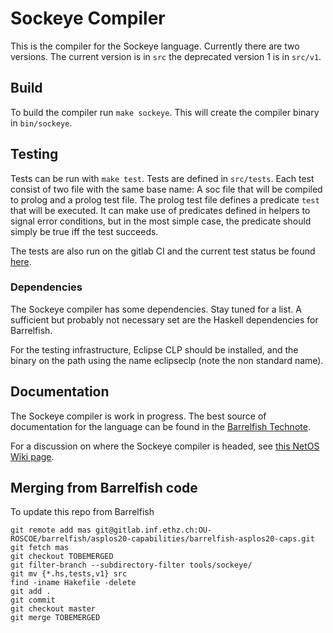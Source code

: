 # Sockeye Compiler
This is the compiler for the Sockeye language.
Currently there are two versions.
The current version is in `src` the deprecated version 1 is in `src/v1`.


## Build
To build the compiler run `make sockeye`.
This will create the compiler binary in `bin/sockeye`.

## Testing

Tests can be run with `make test`. Tests are defined 
in `src/tests`. Each test consist of two file with the same base name:
A soc file that will be compiled to prolog and a prolog test file. The
prolog test file defines a predicate `test` that will be executed. It 
can make use of predicates defined in helpers to signal error conditions,
but in the most simple case, the predicate should simply be true
iff the test succeeds.

The tests are also run on the gitlab CI and the current test status be found
[here](https://gitlab.inf.ethz.ch/OU-ROSCOE/sockeye/sockeye-compiler/-/jobs/artifacts/master/raw/build/test_report.txt?job=test).

### Dependencies
The Sockeye compiler has some dependencies. Stay tuned for a list. A sufficient but probably not necessary set are the Haskell dependencies for Barrelfish.

For the testing infrastructure, Eclipse CLP should be installed, and the
binary on the path using the name eclipseclp (note the non standard name).

## Documentation
The Sockeye compiler is work in progress.
The best source of documentation for the language can be found in the [Barrelfish Technote](http://www.barrelfish.org/publications/TN-025-Sockeye.pdf).

For a discussion on where the Sockeye compiler is headed, see [this NetOS Wiki page](https://wiki.netos.ethz.ch/Sockeye/Language).

## Merging from Barrelfish code

To update this repo from Barrelfish

```
git remote add mas git@gitlab.inf.ethz.ch:OU-ROSCOE/barrelfish/asplos20-capabilities/barrelfish-asplos20-caps.git
git fetch mas
git checkout TOBEMERGED
git filter-branch --subdirectory-filter tools/sockeye/
git mv {*.hs,tests,v1} src
find -iname Hakefile -delete
git add .
git commit
git checkout master
git merge TOBEMERGED
```

